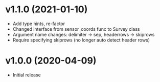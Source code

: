 # v1.1.0 (2021-01-10)
- Add type hints, re-factor
- Changed interface from sensor_coords func to Survey class
- Argument name changes: delimiter -> sep, headerrows -> skiprows 
- Require specifying skiprows (no longer auto detect header rows)

# v1.0.0 (2020-04-09)
- Initial release
